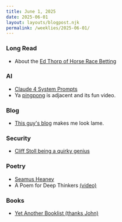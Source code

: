```yaml
---
title: June 1, 2025
date: 2025-06-01
layout: layouts/blogpost.njk
permalink: /weeklies/2025-06-01/
---
```


### Long Read
* <span meta="2025-05-27T15:07"></span> About the [Ed Thorp of Horse Race Betting](https://www.bloomberg.com/news/features/2018-05-03/the-gambler-who-cracked-the-horse-racing-code)

### AI
* <span meta="2025-05-29T00:50"></span> [Claude 4 System Prompts](https://arstechnica.com/ai/2025/05/hidden-ai-instructions-reveal-how-anthropic-controls-claude-4/)
* <span meta="2025-06-01T04:07"></span> Ya [pingpong](https://youtu.be/FqyKfi_myLM) is adjacent and its fun video.

### Blog
* <span meta="2025-05-29T14:10"></span> [This guy's blog](https://taylor.town/) makes me look lame.

### Security
* <span meta="2025-05-29T14:31"></span> [Cliff Stoll being a quirky genius](https://www.youtube.com/watch?v=1h7rLHNXio8)

### Poetry
* <span meta="2025-05-31T14:47"></span> [Seamus Heaney](https://salmagundi.skidmore.edu/articles/1407-a-smiling-public-man)
* <span meta="2025-06-01T05:42"></span> A Poem for Deep Thinkers [(video)](https://www.youtube.com/watch?v=k6KE7v4oWys)

### Books
* <span meta="2025-06-01T05:23"></span> [Yet Another Booklist (thanks John)](https://weeklyfilet.com/book-club/#books)
